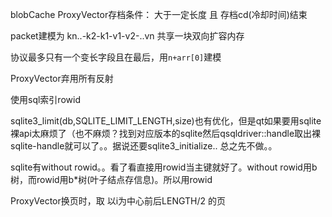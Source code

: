 blobCache
ProxyVector存档条件：
大于一定长度 且 存档cd(冷却时间)结束


packet建模为
kn..-k2-k1-v1-v2-..vn
共享一块双向扩容内存

协议最多只有一个变长字段且在最后，用`n+arr[0]`建模

ProxyVector弃用所有反射

使用sql索引rowid

sqlite3_limit(db,SQLITE_LIMIT_LENGTH,size)也有优化，但是qt如果要用sqlite裸api太麻烦了（也不麻烦？找到对应版本的sqlite然后qsqldriver::handle取出裸sqlite-handle就可以了。。据说还要sqlite3_initialize..
总之先不做。。

sqlite有without rowid。。看了看直接用rowid当主键就好了。without rowid用b树，而rowid用b*树(叶子结点存信息)。所以用rowid


ProxyVector换页时，取 以i为中心前后LENGTH/2 的页



